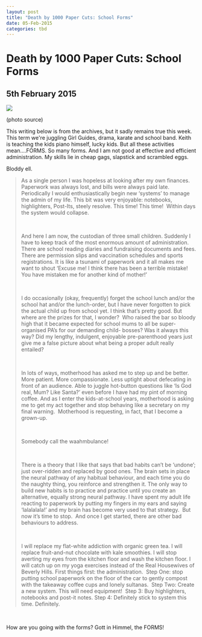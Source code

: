 ```yaml
---
layout: post
title: "Death by 1000 Paper Cuts: School Forms"
date: 05-Feb-2015
categories: tbd
---
```


# Death by 1000 Paper Cuts: School Forms

## 5th February 2015

<img class="photo-horiz" src="http://1.bp.blogspot.com/-HpXPf5E7vG0/VK_wRkVFTtI/AAAAAAABNW4/-ExICwVwZdU/s1600/Women%2Band%2BCigarettes%2C%2Bca.%2B1950s%2B(6).jpg" />

(photo source)

This writing below is from the archives,   but it sadly remains true this week. This term we're juggling Girl Guides, drama, karate and school band. Keith is teaching the kids piano himself, lucky kids. But all these activities mean....FORMS. So many forms. And I am not good at effective and efficient administration. My skills lie in cheap gags, slapstick and scrambled eggs.

Bloddy ell.

<blockquote>

As a single person I was hopeless at looking after my own finances. Paperwork was always lost, and bills were always paid late. Periodically I would enthusiastically begin new ‘systems’ to manage the admin of my life. This bit was very enjoyable: notebooks, highlighters, Post-Its, steely resolve. This time! This time!  Within days the system would collapse.

<br />



And here I am now, the custodian of three small children. Suddenly I have to keep track of the most enormous amount of administration. There are school reading diaries and fundraising documents and fees. There are permission slips and vaccination schedules and sports registrations. It is like a tsunami of paperwork and it all makes me want to shout ‘Excuse me! I think there has been a terrible mistake! You have mistaken me for another kind of mother!’

<br />



I do occasionally (okay, frequently) forget the school lunch and/or the school hat and/or the lunch-order, but I have never forgotten to pick the actual child up from school yet. I think that’s pretty good. But where are the prizes for that, I wonder?  Who raised the bar so bloody high that it became expected for school mums to all be super-organised PA’s for our demanding child- bosses? Was it always this way? Did my lengthy, indulgent, enjoyable pre-parenthood years just give me a false picture about what being a proper adult really entailed?



<br />

In lots of ways, motherhood has asked me to step up and be better. More patient. More compassionate. Less uptight about defecating in front of an audience. Able to juggle hot-button questions like ‘Is God real, Mum? Like Santa?’ even before I have had my pint of morning coffee. And as I enter the kids-at-school years, motherhood is asking me to get my act together and stop behaving like a secretary on my final warning.  Motherhood is requesting, in fact, that I become a grown-up.

<br />



Somebody call the waahmbulance!



<br />

There is a theory that I like that says that bad habits can’t be ‘undone’; just over-ridden and replaced by good ones. The brain sets in place the neural pathway of any habitual behaviour, and each time you do the naughty thing, you reinforce and strengthen it. The only way to build new habits is to practice and practice until you create an alternative, equally strong neural pathway. I have spent my adult life reacting to paperwork by putting my fingers in my ears and saying ‘lalalalala!’ and my brain has become very used to that strategy.  But now it’s time to stop.  And once I get started, there are other bad behaviours to address.

<br />



I will replace my flat-white addiction with organic green tea. I will replace fruit-and-nut chocolate with kale smoothies. I will stop averting my eyes from the kitchen floor and wash the kitchen floor. I will catch up on my yoga exercises instead of the Real Housewives of Beverly Hills. First things first: the administration.  Step One: stop putting school paperwork on the floor of the car to gently compost with the takeaway coffee cups and lonely sultanas.  Step Two: Create a new system. This will need equipment!  Step 3: Buy highlighters, notebooks and post-it notes. Step 4: Definitely stick to system this time. Definitely.</blockquote>

<br />



How are you going with the forms? Gott in Himmel, the FORMS!
